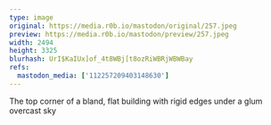 ```yaml
---
type: image
original: https://media.r0b.io/mastodon/original/257.jpeg
preview: https://media.r0b.io/mastodon/preview/257.jpeg
width: 2494
height: 3325
blurhash: UrI$KaIUx]of_4t8WBj[t8ozRiWBRjWBWBay
refs:
  mastodon_media: ['112257209403148630']
---
```


The top corner of a bland, flat building with rigid edges under a glum overcast sky 
